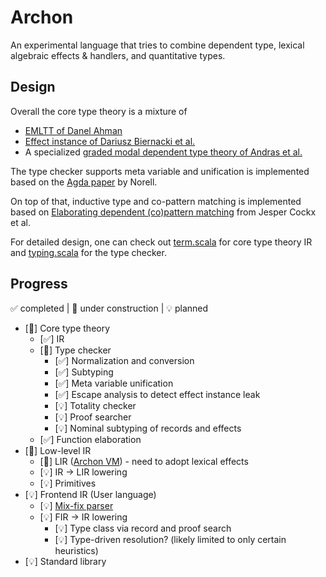 # Archon

An experimental language that tries to combine dependent type, lexical algebraic effects & handlers,
and quantitative types.

## Design

Overall the core type theory is a mixture of

* [EMLTT of Danel Ahman](https://dl.acm.org/doi/10.1145/3371126)
* [Effect instance of Dariusz Biernacki et al.](https://dl.acm.org/doi/10.1145/3371116)
* A
  specialized [graded modal dependent type theory of Andras et al.](https://dl.acm.org/doi/10.1145/3607862)

The type checker supports meta variable and unification is implemented based on the [Agda
paper](https://www.cse.chalmers.se/~ulfn/papers/thesis.pdf) by Norell.

On top of that, inductive type and co-pattern matching is implemented based
on [Elaborating dependent
(co)pattern matching](https://dl.acm.org/doi/10.1145/3236770) from Jesper Cockx et al.

For detailed design, one can check
out [term.scala](src/main/scala/com/github/tgeng/archon/core/ir/term.scala) for core type theory IR
and [typing.scala](src/main/scala/com/github/tgeng/archon/core/ir/typing.scala) for the type
checker.

## Progress

✅ completed | 🚧 under construction | 💡 planned

* [🚧] Core type theory
    * [✅] IR
    * [🚧] Type checker
        * [✅] Normalization and conversion
        * [✅] Subtyping
        * [✅] Meta variable unification
        * [✅] Escape analysis to detect effect instance leak
        * [💡] Totality checker
        * [💡] Proof searcher
        * [💡] Nominal subtyping of records and effects
    * [✅] Function elaboration
* [🚧] Low-level IR
    * [🚧] LIR ([Archon VM](https://github.com/tgeng/archon-vm)) - need to adopt lexical effects
    * [💡] IR -> LIR lowering
    * [💡] Primitives
* [💡] Frontend IR (User language)
    * [💡] [Mix-fix parser](https://www.cse.chalmers.se/~nad/publications/danielsson-norell-mixfix.pdf)
    * [💡] FIR -> IR lowering
        * [💡] Type class via record and proof search
        * [💡] Type-driven resolution? (likely limited to only certain heuristics)
* [💡] Standard library